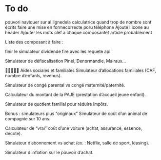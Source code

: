 
# To do
 pouvori naviquer sur al lignedela calculatrice quand trop de nombre sont écrits
  faire une mise en formecorrecte poru téléphone 
  Ajouté l'icone au header 
Ajouter les mots cléf a chaque composantet article probablement



Liste des composant à faire :



finir le simulateur dividende fire avec les requete api





Simulateur de défiscalisation Pinel, Denormandie, Malraux…

👶👨‍👩‍👧‍👦 Aides sociales et familiales
Simulateur d’allocations familiales (CAF, nombre d’enfants, revenus).

Simulateur de congé parental vs congé maternité/paternité.

Calculateur du montant de la PAJE (prestation d’accueil jeune enfant).

Simulateur de quotient familial pour réduire impôts.


Bonus : simulateurs plus “originaux”
Simulateur de coût d’un animal de compagnie sur 10 ans.

Calculateur de “vrai” coût d’une voiture (achat, assurance, essence, décote).

Simulateur d’abonnement vs achat (ex. : Netflix, salle de sport, leasing).

Simulateur d’inflation sur le pouvoir d’achat.


